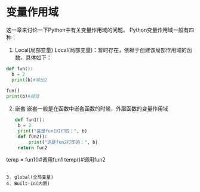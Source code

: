 # 变量作用域

这一章来讨论一下Python中有关变量作用域的问题。
Python变量作用域一般有四种：

1. Local(局部变量)
  Local(局部变量)：暂时存在，依赖于创建该局部作用域的函数。具体如下：

  ```python
def fun():
    b = 2
    print(b)#输出2
    
fun()
print(b)#报错
  ```

2. 嵌套
   嵌套一般是在函数中嵌套函数的时候，外层函数的变量作用域

   ```python
   def fun1():
    b = 2
    print("这是fun1打印的：", b)
    def fun2():
        print("这是fun2打印的：", b)
    return fun2

temp = fun1()#调用fun1
temp()#调用fun2

   ```

3. global(全局变量)
4. Built-in(内置)
